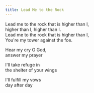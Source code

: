 ```yaml
---
title: Lead Me to the Rock
---
```

Lead me to the rock that is higher than I,\
higher than I, higher than I.\
Lead me to the rock that is higher than I,\
You're my tower against the foe.

Hear my cry O God,\
answer my prayer

I'll take refuge in\
the shelter of your wings

I'll fulfill my vows\
day after day